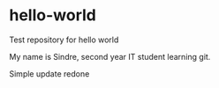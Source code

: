 # hello-world
Test repository for hello world

My name is Sindre, second year IT student learning git.

Simple update redone
